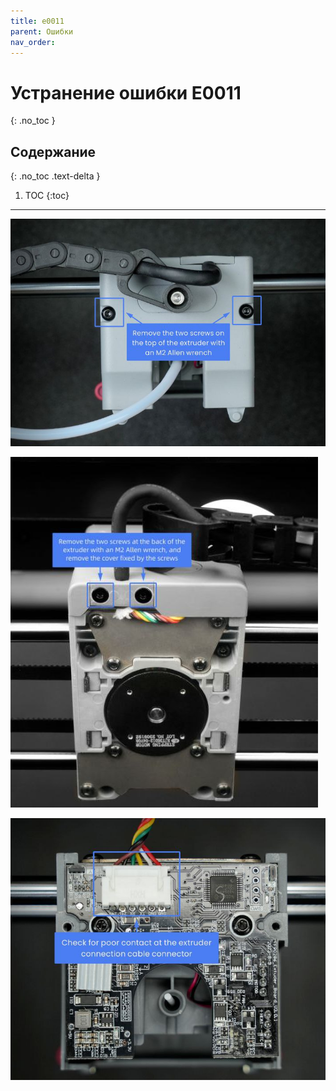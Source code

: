 ```yaml
---
title: e0011
parent: Ошибки
nav_order:
---
```


#  Устранение ошибки E0011
{: .no_toc }

## Содержание
{: .no_toc .text-delta }

1. TOC
{:toc}

---

![Устранение ошибки E0011](/assets/images/e0011-1.jpg)


![Устранение ошибки E0011](/assets/images/e0011-2.jpg)


![Устранение ошибки E0011](/assets/images/e0011-3.jpg)